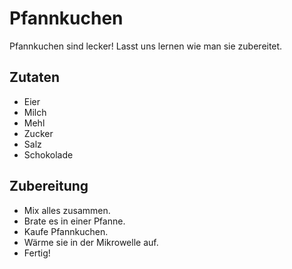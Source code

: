# Pfannkuchen

Pfannkuchen sind lecker! Lasst uns lernen wie man sie zubereitet.

## Zutaten

- Eier
- Milch
- Mehl
- Zucker
- Salz
- Schokolade

## Zubereitung

- Mix alles zusammen.
- Brate es in einer Pfanne.
- Kaufe Pfannkuchen.
- Wärme sie in der Mikrowelle auf.
- Fertig!
